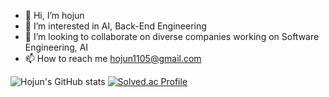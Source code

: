 - 👋 Hi, I’m hojun 
- 👀 I’m interested in AI, Back-End Engineering
- 💞️ I’m looking to collaborate on diverse companies working on Software Engineering, AI 
- 📫 How to reach me hojun1105@gmail.com

![Hojun's GitHub stats](https://github-readme-stats.vercel.app/api?username=hojun1105&show_icons=true&theme=tokyonight)
[![Solved.ac Profile](http://mazassumnida.wtf/api/v2/generate_badge?boj=hojun1105)](https://solved.ac/hojun1105/)
<!---
hojun1105/hojun1105 is a ✨ special ✨ repository because its `README.md` (this file) appears on your GitHub profile.
You can click the Preview link to take a look at your changes.
--->
